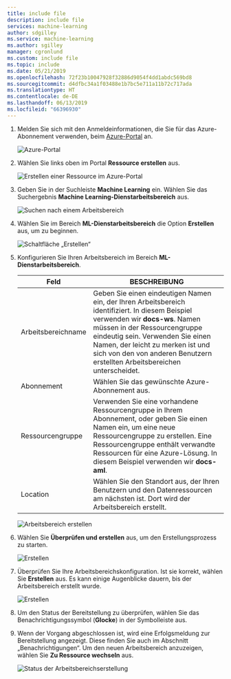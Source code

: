 ```yaml
---
title: include file
description: include file
services: machine-learning
author: sdgilley
ms.service: machine-learning
ms.author: sgilley
manager: cgronlund
ms.custom: include file
ms.topic: include
ms.date: 05/21/2019
ms.openlocfilehash: 72f23b10047928f32886d9054f4dd1abdc569bd8
ms.sourcegitcommit: d4dfbc34a1f03488e1b7bc5e711a11b72c717ada
ms.translationtype: HT
ms.contentlocale: de-DE
ms.lasthandoff: 06/13/2019
ms.locfileid: "66396930"
---
```

1. Melden Sie sich mit den Anmeldeinformationen, die Sie für das Azure-Abonnement verwenden, beim [Azure-Portal](https://portal.azure.com/) an. 

   ![Azure-Portal](./media/aml-create-in-portal/portal-dashboard-05-2019.png)

1. Wählen Sie links oben im Portal **Ressource erstellen** aus.

   ![Erstellen einer Ressource im Azure-Portal](./media/aml-create-in-portal/portal-create-a-resource-05-2019.png)

1. Geben Sie in der Suchleiste **Machine Learning** ein. Wählen Sie das Suchergebnis **Machine Learning-Dienstarbeitsbereich** aus.

   ![Suchen nach einem Arbeitsbereich](./media/aml-create-in-portal/allservices-search-05-2019.png)

1. Wählen Sie im Bereich **ML-Dienstarbeitsbereich** die Option **Erstellen** aus, um zu beginnen.

    ![Schaltfläche „Erstellen“](./media/aml-create-in-portal/portal-create-button-05-2019.png)

1. Konfigurieren Sie Ihren Arbeitsbereich im Bereich **ML-Dienstarbeitsbereich**.

   Feld|BESCHREIBUNG
   ---|---
   Arbeitsbereichname |Geben Sie einen eindeutigen Namen ein, der Ihren Arbeitsbereich identifiziert. In diesem Beispiel verwenden wir **docs-ws**. Namen müssen in der Ressourcengruppe eindeutig sein. Verwenden Sie einen Namen, der leicht zu merken ist und sich von den von anderen Benutzern erstellten Arbeitsbereichen unterscheidet.  
   Abonnement |Wählen Sie das gewünschte Azure-Abonnement aus.
   Ressourcengruppe | Verwenden Sie eine vorhandene Ressourcengruppe in Ihrem Abonnement, oder geben Sie einen Namen ein, um eine neue Ressourcengruppe zu erstellen. Eine Ressourcengruppe enthält verwandte Ressourcen für eine Azure-Lösung. In diesem Beispiel verwenden wir **docs-aml**. 
   Location | Wählen Sie den Standort aus, der Ihren Benutzern und den Datenressourcen am nächsten ist. Dort wird der Arbeitsbereich erstellt.

   ![Arbeitsbereich erstellen](./media/aml-create-in-portal/workspace-create-main-tab-05-2019.png)

1. Wählen Sie **Überprüfen und erstellen** aus, um den Erstellungsprozess zu starten.

    ![Erstellen](./media/aml-create-in-portal/workspace-create-main-review-button-05-2019.png)

1. Überprüfen Sie Ihre Arbeitsbereichskonfiguration. Ist sie korrekt, wählen Sie **Erstellen** aus. Es kann einige Augenblicke dauern, bis der Arbeitsbereich erstellt wurde.

    ![Erstellen](./media/aml-create-in-portal/workspace-create-review-tab-05-2019.png)

1. Um den Status der Bereitstellung zu überprüfen, wählen Sie das Benachrichtigungssymbol (**Glocke**) in der Symbolleiste aus.

1. Wenn der Vorgang abgeschlossen ist, wird eine Erfolgsmeldung zur Bereitstellung angezeigt. Diese finden Sie auch im Abschnitt „Benachrichtigungen“. Um den neuen Arbeitsbereich anzuzeigen, wählen Sie **Zu Ressource wechseln** aus.

   ![Status der Arbeitsbereichserstellung](./media/aml-create-in-portal/notifications-05-2019.png)

